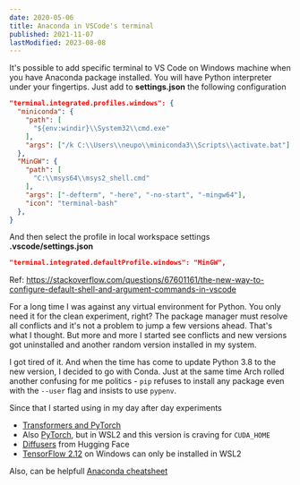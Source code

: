 ```yaml
---
date: 2020-05-06
title: Anaconda in VSCode's terminal
published: 2021-11-07
lastModified: 2023-08-08
---
```


It's possible to add specific terminal to VS Code on Windows machine when you have Anaconda package installed.
You will have Python interpreter under your fingertips.
Just add to **settings.json** the following configuration

```json
"terminal.integrated.profiles.windows": {
  "miniconda": {
    "path": [
      "${env:windir}\\System32\\cmd.exe"
    ],
    "args": ["/k C:\\Users\\neupo\\miniconda3\\Scripts\\activate.bat"]
  },  
  "MinGW": {
    "path": [
      "C:\\msys64\\msys2_shell.cmd"
    ],
    "args": ["-defterm", "-here", "-no-start", "-mingw64"],
    "icon": "terminal-bash"
  },
}
```

And then select the profile in local workspace settings **.vscode/settings.json**

```json
"terminal.integrated.defaultProfile.windows": "MinGW",
```

Ref: https://stackoverflow.com/questions/67601161/the-new-way-to-configure-default-shell-and-argument-commands-in-vscode

For a long time I was against any virtual environment for Python. You only need it for the clean experiment, right? The package manager must resolve all conflicts and it's not a problem to jump a few versions ahead. That's what I thought. But more and more I started see conflicts and new versions got uninstalled and another random version installed in my system. 

I got tired of it. And when the time has come to update Python 3.8 to the new version, I decided to go with Conda. Just at the same time Arch rolled another confusing for me politics - `pip` refuses to install any package even with the `--user` flag and insists to use `pypenv`.

Since that I started using in my day after day experiments

- [Transformers and PyTorch](/blog/starcode)
- Also [PyTorch](/ai/agent-emotion-model), but in WSL2 and this version is craving for `CUDA_HOME`
- [Diffusers](/ai/my-faces-dataset) from Hugging Face
- [TensorFlow 2.12](/ai/unsupervised-image-classification-with-gan) on Windows can only be installed in WSL2

Also, can be helpfull [Anaconda cheatsheet](https://docs.conda.io/projects/conda/en/stable/user-guide/cheatsheet.html)